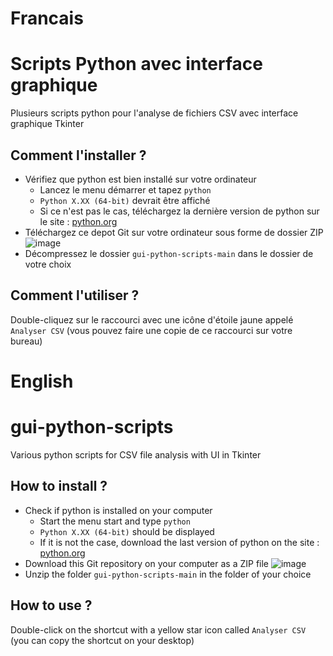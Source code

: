 # Francais 
# Scripts Python avec interface graphique
Plusieurs scripts python pour l'analyse de fichiers CSV avec interface graphique Tkinter

## Comment l'installer ? 
- Vérifiez que python est bien installé sur votre ordinateur
  - Lancez le menu démarrer et tapez `python`
  - `Python X.XX (64-bit)` devrait être affiché
  - Si ce n'est pas le cas, téléchargez la dernière version de python sur le site : [python.org](https://www.python.org/downloads/)
- Téléchargez ce depot Git sur votre ordinateur sous forme de dossier ZIP
![image](https://user-images.githubusercontent.com/70631622/185798444-c03e5a18-d21d-44b5-9f7e-b3b3858ce788.png)
- Décompressez le dossier `gui-python-scripts-main` dans le dossier de votre choix

## Comment l'utiliser ?
Double-cliquez sur le raccourci avec une icône d'étoile jaune appelé `Analyser CSV`
(vous pouvez faire une copie de ce raccourci sur votre bureau)

# English 
# gui-python-scripts
Various python scripts for CSV file analysis with UI in Tkinter

## How to install ?
- Check if python is installed on your computer
  - Start the menu start and type `python`
  - `Python X.XX (64-bit)` should be displayed
  - If it is not the case, download the last version of python on the site : [python.org](https://www.python.org/downloads/)
- Download this Git repository on your computer as a ZIP file
![image](https://user-images.githubusercontent.com/70631622/185798444-c03e5a18-d21d-44b5-9f7e-b3b3858ce788.png)
- Unzip the folder `gui-python-scripts-main` in the folder of your choice

## How to use ?
Double-click on the shortcut with a yellow star icon called `Analyser CSV`
(you can copy the shortcut on your desktop)


